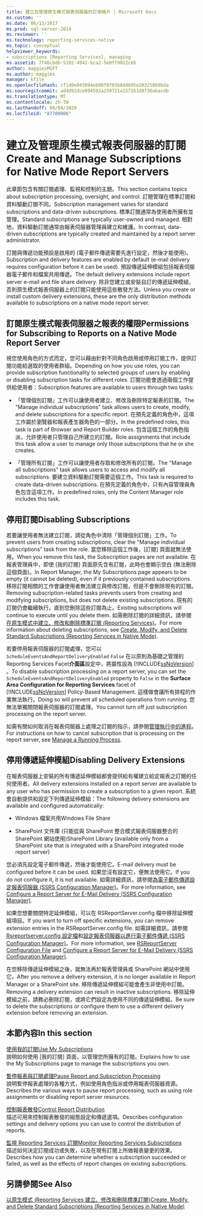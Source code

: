 ```yaml
---
title: 建立及管理原生模式報表伺服器的訂用帳戶 | Microsoft Docs
ms.custom: ''
ms.date: 06/13/2017
ms.prod: sql-server-2014
ms.reviewer: ''
ms.technology: reporting-services-native
ms.topic: conceptual
helpviewer_keywords:
- subscriptions [Reporting Services], managing
ms.assetid: 7f46cbdb-5102-4941-bca2-5e0ff9012c6b
author: maggiesMSFT
ms.author: maggies
manager: kfile
ms.openlocfilehash: cf140e045094eb00f0703b8d4b95e20325860bda
ms.sourcegitcommit: ad4d92dce894592a259721a1571b1d8736abacdb
ms.translationtype: MT
ms.contentlocale: zh-TW
ms.lasthandoff: 08/04/2020
ms.locfileid: "87709006"
---
```

# <a name="create-and-manage-subscriptions-for-native-mode-report-servers"></a><span data-ttu-id="81ff7-102">建立及管理原生模式報表伺服器的訂閱</span><span class="sxs-lookup"><span data-stu-id="81ff7-102">Create and Manage Subscriptions for Native Mode Report Servers</span></span>
  <span data-ttu-id="81ff7-103">此章節包含有關訂閱處理、監視和控制的主題。</span><span class="sxs-lookup"><span data-stu-id="81ff7-103">This section contains topics about subscription processing, oversight, and control.</span></span> <span data-ttu-id="81ff7-104">訂閱管理在標準訂閱和資料驅動訂閱不同。</span><span class="sxs-lookup"><span data-stu-id="81ff7-104">Subscription management varies for standard subscriptions and data-driven subscriptions.</span></span> <span data-ttu-id="81ff7-105">標準訂閱通常為使用者所擁有並管理。</span><span class="sxs-lookup"><span data-stu-id="81ff7-105">Standard subscriptions are typically user-owned and managed.</span></span> <span data-ttu-id="81ff7-106">相對地，資料驅動訂閱通常由報表伺服器管理員建立和維護。</span><span class="sxs-lookup"><span data-stu-id="81ff7-106">In contrast, data-driven subscriptions are typically created and maintained by a report server administrator.</span></span>  
  
 <span data-ttu-id="81ff7-107">訂閱與傳遞功能預設是啟用的 (電子郵件傳遞需要先進行設定，然後才能使用)。</span><span class="sxs-lookup"><span data-stu-id="81ff7-107">Subscription and delivery features are enabled by default (e-mail delivery requires configuration before it can be used).</span></span> <span data-ttu-id="81ff7-108">預設傳遞延伸模組包括報表伺服器電子郵件和檔案共用傳遞。</span><span class="sxs-lookup"><span data-stu-id="81ff7-108">The default delivery extensions include report server e-mail and file share delivery.</span></span> <span data-ttu-id="81ff7-109">除非您建立或安裝自訂的傳遞延伸模組，否則原生模式報表伺服器上的訂閱只能使用這些散發方法。</span><span class="sxs-lookup"><span data-stu-id="81ff7-109">Unless you create or install custom delivery extensions, these are the only distribution methods available to subscriptions on a native mode report server.</span></span>  
  
## <a name="permissions-for-subscribing-to-reports-on-a-native-mode-report-server"></a><span data-ttu-id="81ff7-110">訂閱原生模式報表伺服器之報表的權限</span><span class="sxs-lookup"><span data-stu-id="81ff7-110">Permissions for Subscribing to Reports on a Native Mode Report Server</span></span>  
 <span data-ttu-id="81ff7-111">視您使用角色的方式而定，您可以藉由針對不同角色啟用或停用訂閱工作，提供訂閱功能給選取的使用者群組。</span><span class="sxs-lookup"><span data-stu-id="81ff7-111">Depending on how you use roles, you can provide subscription functionality to selected groups of users by enabling or disabling subscription tasks for different roles.</span></span> <span data-ttu-id="81ff7-112">訂閱功能會透過兩個工作提供給使用者：</span><span class="sxs-lookup"><span data-stu-id="81ff7-112">Subscription features are available to users through two tasks:</span></span>  
  
-   <span data-ttu-id="81ff7-113">「管理個別訂閱」工作可以讓使用者建立、修改及刪除特定報表的訂閱。</span><span class="sxs-lookup"><span data-stu-id="81ff7-113">The "Manage individual subscriptions" task allows users to create, modify, and delete subscriptions for a specific report.</span></span> <span data-ttu-id="81ff7-114">在預先定義的角色中，這項工作屬於瀏覽器和報表產生器角色的一部分。</span><span class="sxs-lookup"><span data-stu-id="81ff7-114">In the predefined roles, this task is part of Browser and Report Builder roles.</span></span> <span data-ttu-id="81ff7-115">包含這個工作的角色指派，允許使用者只管理自己所建立的訂閱。</span><span class="sxs-lookup"><span data-stu-id="81ff7-115">Role assignments that include this task allow a user to manage only those subscriptions that he or she creates.</span></span>  
  
-   <span data-ttu-id="81ff7-116">「管理所有訂閱」工作可以讓使用者存取和修改所有的訂閱。</span><span class="sxs-lookup"><span data-stu-id="81ff7-116">The "Manage all subscriptions" task allows users to access and modify all subscriptions.</span></span> <span data-ttu-id="81ff7-117">要建立資料驅動訂閱需要這個工作。</span><span class="sxs-lookup"><span data-stu-id="81ff7-117">This task is required to create data-driven subscriptions.</span></span> <span data-ttu-id="81ff7-118">在預先定義的角色中，只有內容管理員角色包含這項工作。</span><span class="sxs-lookup"><span data-stu-id="81ff7-118">In predefined roles, only the Content Manager role includes this task.</span></span>  
  
## <a name="disabling-subscriptions"></a><span data-ttu-id="81ff7-119">停用訂閱</span><span class="sxs-lookup"><span data-stu-id="81ff7-119">Disabling Subscriptions</span></span>  
 <span data-ttu-id="81ff7-120">若要讓使用者無法建立訂閱，請從角色中清除「管理個別訂閱」工作。</span><span class="sxs-lookup"><span data-stu-id="81ff7-120">To prevent users from creating subscriptions, clear the "Manage individual subscriptions" task from the role.</span></span> <span data-ttu-id="81ff7-121">當您移除這個工作後，[訂閱] 頁面就無法使用。</span><span class="sxs-lookup"><span data-stu-id="81ff7-121">When you remove this task, the Subscription pages are not available.</span></span> <span data-ttu-id="81ff7-122">在報表管理員中，即使 [我的訂閱] 頁面原先含有訂閱，此時也會顯示空白 (無法刪除這個頁面)。</span><span class="sxs-lookup"><span data-stu-id="81ff7-122">In Report Manager, the My Subscriptions page appears to be empty (it cannot be deleted), even if it previously contained subscriptions.</span></span> <span data-ttu-id="81ff7-123">移除訂閱相關的工作會讓使用者無法建立與修改訂閱，但是不會刪除現有的訂閱。</span><span class="sxs-lookup"><span data-stu-id="81ff7-123">Removing subscription-related tasks prevents users from creating and modifying subscriptions, but does not delete existing subscriptions.</span></span> <span data-ttu-id="81ff7-124">現有的訂閱仍會繼續執行，直到您刪除這些訂閱為止。</span><span class="sxs-lookup"><span data-stu-id="81ff7-124">Existing subscriptions will continue to execute until you delete them.</span></span> <span data-ttu-id="81ff7-125">如需刪除訂閱的詳細資訊，請參閱[在原生模式中建立、修改和刪除標準訂閱 &#40;Reporting Services&#41;](subscriptions/create-and-manage-subscriptions-for-native-mode-report-servers.md)。</span><span class="sxs-lookup"><span data-stu-id="81ff7-125">For more information about deleting subscriptions, see [Create, Modify, and Delete Standard Subscriptions &#40;Reporting Services in Native Mode&#41;](subscriptions/create-and-manage-subscriptions-for-native-mode-report-servers.md).</span></span>  
  
 <span data-ttu-id="81ff7-126">若要停用報表伺服器的訂閱處理，您可以 `ScheduleEventsAndReportDeliveryEnabled` `False` 在以原則為基礎之管理的 Reporting Services Facet**介面區**設定中，將屬性設為 [!INCLUDE[ssNoVersion](../includes/ssnoversion-md.md)] 。</span><span class="sxs-lookup"><span data-stu-id="81ff7-126">To disable subscription processing on a report server, you can set the `ScheduleEventsAndReportDeliveryEnabled` property to `False` in the **Surface Area Configuration for Reporting Services** facet of [!INCLUDE[ssNoVersion](../includes/ssnoversion-md.md)] Policy-Based Management.</span></span> <span data-ttu-id="81ff7-127">這樣做會讓所有排程的作業無法執行。</span><span class="sxs-lookup"><span data-stu-id="81ff7-127">Doing so will prevent all scheduled operations from running.</span></span> <span data-ttu-id="81ff7-128">您無法單獨關閉報表伺服器的訂閱處理。</span><span class="sxs-lookup"><span data-stu-id="81ff7-128">You cannot turn off just subscription processing on the report server.</span></span>  
  
 <span data-ttu-id="81ff7-129">如需有關如何取消在報表伺服器上處理之訂閱的指示，請參閱[管理執行中的進程](subscriptions/manage-a-running-process.md)。</span><span class="sxs-lookup"><span data-stu-id="81ff7-129">For instructions on how to cancel subscription that is processing on the report server, see [Manage a Running Process](subscriptions/manage-a-running-process.md).</span></span>  
  
## <a name="disabling-delivery-extensions"></a><span data-ttu-id="81ff7-130">停用傳遞延伸模組</span><span class="sxs-lookup"><span data-stu-id="81ff7-130">Disabling Delivery Extensions</span></span>  
 <span data-ttu-id="81ff7-131">在報表伺服器上安裝的所有傳遞延伸模組都會提供給有權建立給定報表之訂閱的任何使用者。</span><span class="sxs-lookup"><span data-stu-id="81ff7-131">All delivery extensions installed on a report server are available to any user who has permission to create a subscription to a given report.</span></span> <span data-ttu-id="81ff7-132">系統會自動提供和設定下列傳遞延伸模組：</span><span class="sxs-lookup"><span data-stu-id="81ff7-132">The following delivery extensions are available and configured automatically:</span></span>  
  
-   <span data-ttu-id="81ff7-133">Windows 檔案共用</span><span class="sxs-lookup"><span data-stu-id="81ff7-133">Windows File Share</span></span>  
  
-   <span data-ttu-id="81ff7-134">SharePoint 文件庫 (只能從與 SharePoint 整合模式報表伺服器整合的 SharePoint 網站使用)</span><span class="sxs-lookup"><span data-stu-id="81ff7-134">SharePoint Library (available only from a SharePoint site that is integrated with a  SharePoint integrated mode report server)</span></span>  
  
 <span data-ttu-id="81ff7-135">您必須先設定電子郵件傳遞，然後才能使用它。</span><span class="sxs-lookup"><span data-stu-id="81ff7-135">E-mail delivery must be configured before it can be used.</span></span> <span data-ttu-id="81ff7-136">如果您沒有設定它，便無法使用它。</span><span class="sxs-lookup"><span data-stu-id="81ff7-136">If you do not configure it, it is not available.</span></span> <span data-ttu-id="81ff7-137">如需詳細資訊，請參閱[為電子郵件傳遞設定報表伺服器 &#40;SSRS Configuration Manager&#41;](../../2014/sql-server/install/configure-a-report-server-for-e-mail-delivery-ssrs-configuration-manager.md)。</span><span class="sxs-lookup"><span data-stu-id="81ff7-137">For more information, see [Configure a Report Server for E-Mail Delivery &#40;SSRS Configuration Manager&#41;](../../2014/sql-server/install/configure-a-report-server-for-e-mail-delivery-ssrs-configuration-manager.md).</span></span>  
  
 <span data-ttu-id="81ff7-138">如果您想要關閉特定延伸模組，可以在 RSReportServer.config 檔中移除延伸模組項目。</span><span class="sxs-lookup"><span data-stu-id="81ff7-138">If you want to turn off specific extensions, you can remove extension entries in the RSReportServer.config file.</span></span> <span data-ttu-id="81ff7-139">如需詳細資訊，請參閱[Rsreportserver.config 設定檔](report-server/rsreportserver-config-configuration-file.md)和[設定報表伺服器以進行電子郵件傳遞 &#40;SSRS Configuration Manager&#41;](../../2014/sql-server/install/configure-a-report-server-for-e-mail-delivery-ssrs-configuration-manager.md)。</span><span class="sxs-lookup"><span data-stu-id="81ff7-139">For more information, see [RSReportServer Configuration File](report-server/rsreportserver-config-configuration-file.md) and [Configure a Report Server for E-Mail Delivery &#40;SSRS Configuration Manager&#41;](../../2014/sql-server/install/configure-a-report-server-for-e-mail-delivery-ssrs-configuration-manager.md).</span></span>  
  
 <span data-ttu-id="81ff7-140">在您移除傳遞延伸模組之後，就無法再於報表管理員或 SharePoint 網站中使用它。</span><span class="sxs-lookup"><span data-stu-id="81ff7-140">After you remove a delivery extension, it is no longer available in Report Manager or a SharePoint site.</span></span> <span data-ttu-id="81ff7-141">移除傳遞延伸模組可能會產生非使用中訂閱。</span><span class="sxs-lookup"><span data-stu-id="81ff7-141">Removing a delivery extension can result in inactive subscriptions.</span></span> <span data-ttu-id="81ff7-142">移除延伸模組之前，請務必刪除訂閱，或將它們設定為使用不同的傳遞延伸模組。</span><span class="sxs-lookup"><span data-stu-id="81ff7-142">Be sure to delete the subscriptions or configure them to use a different delivery extension before removing an extension.</span></span>  
  
## <a name="in-this-section"></a><span data-ttu-id="81ff7-143">本節內容</span><span class="sxs-lookup"><span data-stu-id="81ff7-143">In this section</span></span>  
 [<span data-ttu-id="81ff7-144">使用我的訂閱</span><span class="sxs-lookup"><span data-stu-id="81ff7-144">Use My Subscriptions</span></span>](subscriptions/use-my-subscriptions-native-mode-report-server.md)  
 <span data-ttu-id="81ff7-145">說明如何使用 [我的訂閱] 頁面，以管理您所擁有的訂閱。</span><span class="sxs-lookup"><span data-stu-id="81ff7-145">Explains how to use the My Subscriptions page to manage the subscriptions you own.</span></span>  
  
 [<span data-ttu-id="81ff7-146">暫停報表與訂閱處理</span><span class="sxs-lookup"><span data-stu-id="81ff7-146">Pause Report and Subscription Processing</span></span>](subscriptions/disable-or-pause-report-and-subscription-processing.md)  
 <span data-ttu-id="81ff7-147">說明暫停報表處理的各種方式，例如使用角色指派或停用報表伺服器資源。</span><span class="sxs-lookup"><span data-stu-id="81ff7-147">Describes the various ways to pause report processing, such as using role assignments or disabling report server resources.</span></span>  
  
 [<span data-ttu-id="81ff7-148">控制報表散發</span><span class="sxs-lookup"><span data-stu-id="81ff7-148">Control Report Distribution</span></span>](../../2014/reporting-services/control-report-distribution.md)  
 <span data-ttu-id="81ff7-149">描述可用來控制報表散發的組態設定和傳遞選項。</span><span class="sxs-lookup"><span data-stu-id="81ff7-149">Describes configuration settings and delivery options you can use to control the distribution of reports.</span></span>  
  
 [<span data-ttu-id="81ff7-150">監視 Reporting Services 訂閱</span><span class="sxs-lookup"><span data-stu-id="81ff7-150">Monitor Reporting Services Subscriptions</span></span>](subscriptions/monitor-reporting-services-subscriptions.md)  
 <span data-ttu-id="81ff7-151">描述如何決定訂閱成功或失敗，以及在現有訂閱上所做報表變更的效果。</span><span class="sxs-lookup"><span data-stu-id="81ff7-151">Describes how you can determine whether a subscription succeeded or failed, as well as the effects of report changes on existing subscriptions.</span></span>  
  
## <a name="see-also"></a><span data-ttu-id="81ff7-152">另請參閱</span><span class="sxs-lookup"><span data-stu-id="81ff7-152">See Also</span></span>  
 [<span data-ttu-id="81ff7-153">以原生模式 &#40;Reporting Services 建立、修改和刪除標準訂閱&#41;</span><span class="sxs-lookup"><span data-stu-id="81ff7-153">Create, Modify, and Delete Standard Subscriptions &#40;Reporting Services in Native Mode&#41;</span></span>](subscriptions/create-and-manage-subscriptions-for-native-mode-report-servers.md)  
  
  
